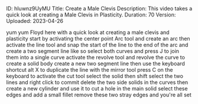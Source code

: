 ID: hIuwnz9UyMU
Title: Create a Male Clevis
Description: This video takes a quick look at creating a Male Clevis in Plasticity.
Duration: 70
Version: 
Uploaded: 2023-04-26

yum yum Floyd here with a quick look at
creating a male clevis and plasticity
start by activating the center point Arc
tool and create an arc then activate the
line tool and snap the start of the line
to the end of the arc and create a two
segment line like so select both curves
and press J to join them into a single
curve activate the revolve tool and
revolve the curve to create a solid body
create a new two segment line then use
the keyboard shortcut alt X to duplicate
the line with the mirror tool
press C on the keyboard to activate the
cut tool select the solid then shift
select the two lines and right click to
commit
delete the two side solids in the curves
then create a new cylinder and use it to
cut a hole in the main solid
select these edges and add a small
fillet
remove these two stray edges and you're
all set


